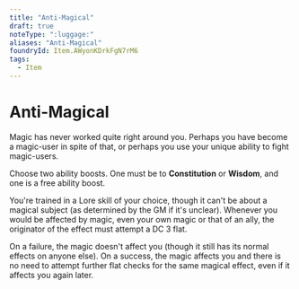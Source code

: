 ```yaml
---
title: "Anti-Magical"
draft: true
noteType: ":luggage:"
aliases: "Anti-Magical"
foundryId: Item.AWyonKDrkFgN7rM6
tags:
  - Item
---
```


# Anti-Magical

Magic has never worked quite right around you. Perhaps you have become a magic-user in spite of that, or perhaps you use your unique ability to fight magic-users.

Choose two ability boosts. One must be to **Constitution** or **Wisdom**, and one is a free ability boost.

You're trained in a Lore skill of your choice, though it can't be about a magical subject (as determined by the GM if it's unclear). Whenever you would be affected by magic, even your own magic or that of an ally, the originator of the effect must attempt a DC 3 flat.

On a failure, the magic doesn't affect you (though it still has its normal effects on anyone else). On a success, the magic affects you and there is no need to attempt further flat checks for the same magical effect, even if it affects you again later.
